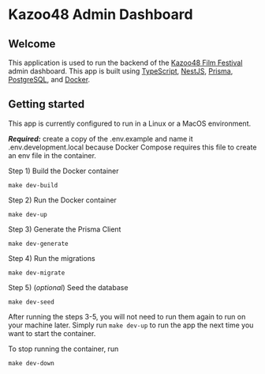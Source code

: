 # Kazoo48 Admin Dashboard

## Welcome

This application is used to run the backend of the [Kazoo48 Film Festival](https://kazoo48.com/) admin dashboard. This app is built using [TypeScript](https://www.typescriptlang.org/), [NestJS](https://nestjs.com/), [Prisma](https://www.prisma.io/), [PostgreSQL](https://www.postgresql.org/), and [Docker](https://www.docker.com/).

## Getting started

This app is currently configured to run in a Linux or a MacOS environment.

**_Required:_** create a copy of the .env.example and name it .env.development.local because Docker Compose requires this file to create an env file in the container.

Step 1) Build the Docker container

```
make dev-build
```

Step 2) Run the Docker container

```
make dev-up
```

Step 3) Generate the Prisma Client

```
make dev-generate
```

Step 4) Run the migrations

```
make dev-migrate
```

Step 5) (_optional_) Seed the database

```
make dev-seed
```

After running the steps 3-5, you will not need to run them again to run on your machine later. Simply run `make dev-up` to run the app the next time you want to start the container.

To stop running the container, run

```
make dev-down
```

